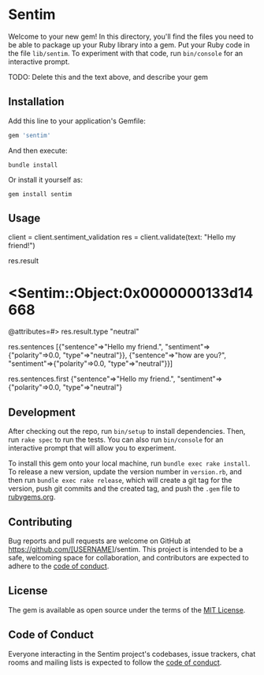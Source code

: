 # Sentim

Welcome to your new gem! In this directory, you'll find the files you need to be able to package up your Ruby library into a gem. Put your Ruby code in the file `lib/sentim`. To experiment with that code, run `bin/console` for an interactive prompt.

TODO: Delete this and the text above, and describe your gem

## Installation

Add this line to your application's Gemfile:

```ruby
gem 'sentim'
```

And then execute:

    bundle install

Or install it yourself as:

    gem install sentim

## Usage

client = client.sentiment_validation
res = client.validate(text: "Hello my friend!")

res.result

# <Sentim::Object:0x0000000133d14668

 @attributes=#<OpenStruct polarity=0.0, type="neutral">>
 res.result.type
 "neutral"

res.sentences
[{"sentence"=>"Hello my friend.", "sentiment"=>{"polarity"=>0.0, "type"=>"neutral"}},
 {"sentence"=>"how are you?", "sentiment"=>{"polarity"=>0.0, "type"=>"neutral"}}]

 res.sentences.first
{"sentence"=>"Hello my friend.", "sentiment"=>{"polarity"=>0.0, "type"=>"neutral"}

## Development

After checking out the repo, run `bin/setup` to install dependencies. Then, run `rake spec` to run the tests. You can also run `bin/console` for an interactive prompt that will allow you to experiment.

To install this gem onto your local machine, run `bundle exec rake install`. To release a new version, update the version number in `version.rb`, and then run `bundle exec rake release`, which will create a git tag for the version, push git commits and the created tag, and push the `.gem` file to [rubygems.org](https://rubygems.org).

## Contributing

Bug reports and pull requests are welcome on GitHub at <https://github.com/[USERNAME>]/sentim. This project is intended to be a safe, welcoming space for collaboration, and contributors are expected to adhere to the [code of conduct](https://github.com/[USERNAME]/sentim/blob/master/CODE_OF_CONDUCT.md).

## License

The gem is available as open source under the terms of the [MIT License](https://opensource.org/licenses/MIT).

## Code of Conduct

Everyone interacting in the Sentim project's codebases, issue trackers, chat rooms and mailing lists is expected to follow the [code of conduct](https://github.com/[USERNAME]/sentim/blob/master/CODE_OF_CONDUCT.md).
